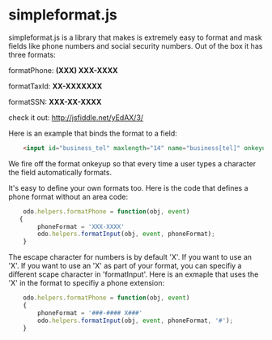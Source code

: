 simpleformat.js
===============

simpleformat.js is a library that makes is extremely easy to format and mask fields like phone numbers and social security numbers. Out of the box it has three formats:

formatPhone: __(XXX) XXX-XXXX__

formatTaxId: __XX-XXXXXXX__

formatSSN: __XXX-XX-XXXX__

check it out: http://jsfiddle.net/yEdAX/3/

Here is an example that binds the format to a field:

```html
    <input id="business_tel" maxlength="14" name="business[tel]" onkeyup="odo.helpers.formatPhone(this, event)" >
```
We fire off the format onkeyup so that every time a user types a character the field automatically formats.

It's easy to define your own formats too. Here is the code that defines a phone format without an area code:

```javascript
    odo.helpers.formatPhone = function(obj, event)
   {
		phoneFormat = 'XXX-XXXX'
		odo.helpers.formatInput(obj, event, phoneFormat);
    }
```
The escape character for numbers is by default 'X'. If you want to use an 'X'. If you want to use an 'X' as part of your format, you can specifiy a different scape character in 'formatInput'. Here is an exmaple that uses the 'X' in the format to specifiy a phone extension:
```javascript
    odo.helpers.formatPhone = function(obj, event)
    {
		phoneFormat = '###-#### X###'
		odo.helpers.formatInput(obj, event, phoneFormat, '#');
    }
```

